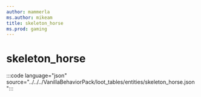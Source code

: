 ```yaml
---
author: mammerla
ms.author: mikeam
title: skeleton_horse
ms.prod: gaming
---
```


# skeleton_horse

:::code language="json" source="../../../VanillaBehaviorPack/loot_tables/entities/skeleton_horse.json":::